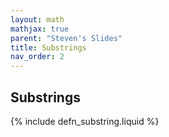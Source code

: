 ```yaml
---
layout: math
mathjax: true
parent: "Steven's Slides"
title: Substrings
nav_order: 2
---
```


## Substrings

{% include defn_substring.liquid %}
